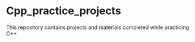 # Cpp_practice_projects
This repository contains projects and materials completed while practicing C++ 
